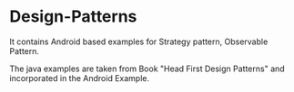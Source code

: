 # Design-Patterns
It contains Android based examples for Strategy pattern, Observable Pattern.

The java examples are taken from Book "Head First Design Patterns" and incorporated in the Android Example.
